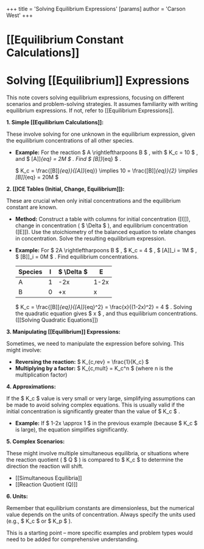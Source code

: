 +++
 title = 'Solving Equilibrium Expressions'
[params]
	author = 'Carson West'
+++
# [[Equilibrium Constant Calculations]]
# Solving [[Equilibrium]] Expressions

This note covers solving equilibrium expressions, focusing on different scenarios and problem-solving strategies.  It assumes familiarity with writing equilibrium expressions.  If not, refer to [[Equilibrium Expressions]].

**1.  Simple [[Equilibrium Calculations]]:**

These involve solving for one unknown in the equilibrium expression, given the equilibrium concentrations of all other species.

* **Example:**  For the reaction  $ A \rightleftharpoons B $ , with  $ K_c = 10 $ , and  $ [A]]_{eq} = 2M $ . Find  $ [B]]_{eq} $ .

    $ K_c = \frac{[B]]_{eq}}{[A]]_{eq}} \implies 10 = \frac{[B]]_{eq}}{2} \implies [B]]_{eq} = 20M $ 


**2. [[ICE Tables (Initial, Change, Equilibrium]]):**

These are crucial when only initial concentrations and the equilibrium constant are known.

* **Method:**  Construct a table with columns for initial concentration ([I]]), change in concentration ( $ \Delta $ ), and equilibrium concentration ([E]]).  Use the stoichiometry of the balanced equation to relate changes in concentration.  Solve the resulting equilibrium expression.

* **Example:** For  $ 2A \rightleftharpoons B $ ,  $ K_c = 4 $ ,  $ [A]]_i = 1M $ ,  $ [B]]_i = 0M $ . Find equilibrium concentrations.

   | Species | I     |  $ \Delta $    | E       |
   |---------|-------|-----------|---------|
   | A       | 1     | -2x       | 1-2x    |
   | B       | 0     | +x        | x       |

    $ K_c = \frac{[B]]_{eq}}{[A]]_{eq}^2} = \frac{x}{(1-2x)^2} = 4 $ .  Solving the quadratic equation gives  $ x $ , and thus equilibrium concentrations.  ([[Solving Quadratic Equations]])

**3. Manipulating [[Equilibrium]] Expressions:**

Sometimes, we need to manipulate the expression before solving. This might involve:

*   **Reversing the reaction:**   $ K_{c,rev} = \frac{1}{K_c} $ 
*   **Multiplying by a factor:**  $ K_{c,mult} = K_c^n $  (where n is the multiplication factor)

**4.  Approximations:**

If the  $ K_c $  value is very small or very large, simplifying assumptions can be made to avoid solving complex equations.  This is usually valid if the initial concentration is significantly greater than the value of  $ K_c $ .

*   **Example:**  If  $ 1-2x \approx 1 $  in the previous example (because  $ K_c $  is large), the equation simplifies significantly.

**5.  Complex Scenarios:**

These might involve multiple simultaneous equilibria, or situations where the reaction quotient ( $ Q $ ) is compared to  $ K_c $  to determine the direction the reaction will shift.

* [[Simultaneous Equilibria]]
* [[Reaction Quotient (Q)]]


**6.  Units:**

Remember that equilibrium constants are dimensionless, but the numerical value depends on the units of concentration.  Always specify the units used (e.g.,  $ K_c $  or  $ K_p $ ).



This is a starting point – more specific examples and problem types would need to be added for comprehensive understanding.
